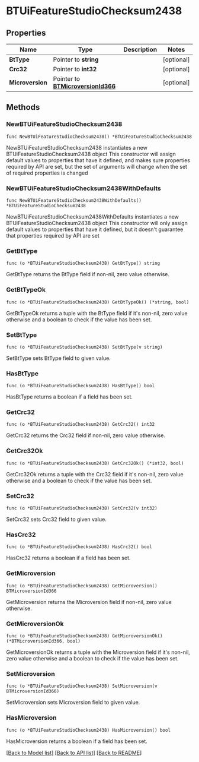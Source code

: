# BTUiFeatureStudioChecksum2438

## Properties

Name | Type | Description | Notes
------------ | ------------- | ------------- | -------------
**BtType** | Pointer to **string** |  | [optional] 
**Crc32** | Pointer to **int32** |  | [optional] 
**Microversion** | Pointer to [**BTMicroversionId366**](BTMicroversionId366.md) |  | [optional] 

## Methods

### NewBTUiFeatureStudioChecksum2438

`func NewBTUiFeatureStudioChecksum2438() *BTUiFeatureStudioChecksum2438`

NewBTUiFeatureStudioChecksum2438 instantiates a new BTUiFeatureStudioChecksum2438 object
This constructor will assign default values to properties that have it defined,
and makes sure properties required by API are set, but the set of arguments
will change when the set of required properties is changed

### NewBTUiFeatureStudioChecksum2438WithDefaults

`func NewBTUiFeatureStudioChecksum2438WithDefaults() *BTUiFeatureStudioChecksum2438`

NewBTUiFeatureStudioChecksum2438WithDefaults instantiates a new BTUiFeatureStudioChecksum2438 object
This constructor will only assign default values to properties that have it defined,
but it doesn't guarantee that properties required by API are set

### GetBtType

`func (o *BTUiFeatureStudioChecksum2438) GetBtType() string`

GetBtType returns the BtType field if non-nil, zero value otherwise.

### GetBtTypeOk

`func (o *BTUiFeatureStudioChecksum2438) GetBtTypeOk() (*string, bool)`

GetBtTypeOk returns a tuple with the BtType field if it's non-nil, zero value otherwise
and a boolean to check if the value has been set.

### SetBtType

`func (o *BTUiFeatureStudioChecksum2438) SetBtType(v string)`

SetBtType sets BtType field to given value.

### HasBtType

`func (o *BTUiFeatureStudioChecksum2438) HasBtType() bool`

HasBtType returns a boolean if a field has been set.

### GetCrc32

`func (o *BTUiFeatureStudioChecksum2438) GetCrc32() int32`

GetCrc32 returns the Crc32 field if non-nil, zero value otherwise.

### GetCrc32Ok

`func (o *BTUiFeatureStudioChecksum2438) GetCrc32Ok() (*int32, bool)`

GetCrc32Ok returns a tuple with the Crc32 field if it's non-nil, zero value otherwise
and a boolean to check if the value has been set.

### SetCrc32

`func (o *BTUiFeatureStudioChecksum2438) SetCrc32(v int32)`

SetCrc32 sets Crc32 field to given value.

### HasCrc32

`func (o *BTUiFeatureStudioChecksum2438) HasCrc32() bool`

HasCrc32 returns a boolean if a field has been set.

### GetMicroversion

`func (o *BTUiFeatureStudioChecksum2438) GetMicroversion() BTMicroversionId366`

GetMicroversion returns the Microversion field if non-nil, zero value otherwise.

### GetMicroversionOk

`func (o *BTUiFeatureStudioChecksum2438) GetMicroversionOk() (*BTMicroversionId366, bool)`

GetMicroversionOk returns a tuple with the Microversion field if it's non-nil, zero value otherwise
and a boolean to check if the value has been set.

### SetMicroversion

`func (o *BTUiFeatureStudioChecksum2438) SetMicroversion(v BTMicroversionId366)`

SetMicroversion sets Microversion field to given value.

### HasMicroversion

`func (o *BTUiFeatureStudioChecksum2438) HasMicroversion() bool`

HasMicroversion returns a boolean if a field has been set.


[[Back to Model list]](../README.md#documentation-for-models) [[Back to API list]](../README.md#documentation-for-api-endpoints) [[Back to README]](../README.md)


